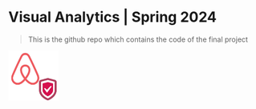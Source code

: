 # Visual Analytics | Spring 2024 

> This is the github repo which contains the code of the final project  

<img src="logo.png" width="100" height="100">

